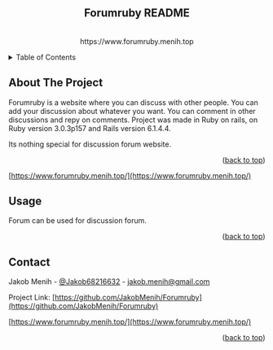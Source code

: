 <div id="top"></div>

<br />
<div align="center">

  <h2 align="center">Forumruby README</h2>

  <p align="center">
    <br />
    <a href="https://github.com/JakobMenih/Forum"></a>
https://www.forumruby.menih.top
    <br />
  </p>
</div>


<!-- TABLE OF CONTENTS -->
<details>
  <summary>Table of Contents</summary>
  <ol>
    <li><a href="#about-the-project">About The Project</a>
    <li><a href="#usage">Usage</a></li>
    <li><a href="#contact">Contact</a></li>
  </ol>
</details>



<!-- ABOUT THE PROJECT -->
## About The Project


Forumruby is a website where you can discuss with other people. You can add your discussion about whatever you want. You can comment in other discussions and repy on comments. Project was made in Ruby on rails, on Ruby version 3.0.3p157 and Rails version 6.1.4.4.

Its nothing special for discussion forum website.

<a href=https://www.forumruby.menih.top></a>

<p align="right">(<a href="#top">back to top</a>)</p>

[https://www.forumruby.menih.top/](https://www.forumruby.menih.top/)




## Usage

Forum can be used for discussion forum.


<p align="right">(<a href="#top">back to top</a>)</p>





<!-- CONTACT -->
## Contact

Jakob Menih - [@Jakob68216632](https://twitter.com/@Jakob68216632) - jakob.menih@gmail.com

Project Link: [https://github.com/JakobMenih/Forumruby](https://github.com/JakobMenih/Forumruby)

[https://www.forumruby.menih.top/](https://www.forumruby.menih.top/)

<p align="right">(<a href="#top">back to top</a>)</p>

